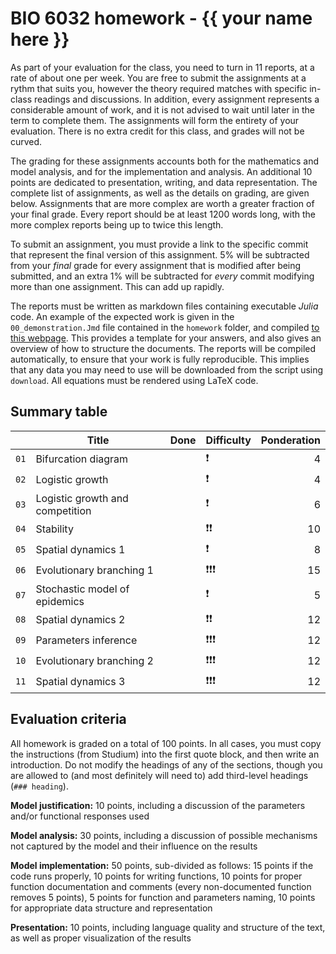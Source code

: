 # BIO 6032 homework - {{ your name here }}

<!-- Unless explicitly indicated, do not change anything in this file -->

As part of your evaluation for the class, you need to turn in 11 reports, at a
rate of about one per week. You are free to submit the assignments at a rythm
that suits you, however the theory required matches with specific in-class
readings and discussions. In addition, every assignment represents a
considerable amount of work, and it is not advised to wait until later in the
term to complete them. The assignments will form the entirety of your
evaluation. There is no extra credit for this class, and grades will not be
curved.

The grading for these assignments accounts both for the mathematics and model
analysis, and for the implementation and analysis. An additional 10 points are
dedicated to presentation, writing, and data representation. The complete list
of assignments, as well as the details on grading, are given below. Assignments
that are more complex are worth a greater fraction of your final grade. Every
report should be at least 1200 words long, with the more complex reports being
up to twice this length.

To submit an assignment, you must provide a link to the specific commit that
represent the final version of this assignment. 5% will be subtracted from your
*final* grade for every assignment that is modified after being submitted, and
an extra 1% will be subtracted for *every* commit modifying more than one
assignment. This can add up rapidly.

The reports must be written as markdown files containing executable *Julia*
code. An example of the expected work is given in the `00_demonstration.Jmd`
file contained in the `homework` folder, and compiled [to this webpage][demo].
This provides a template for your answers, and also gives an overview of how to
structure the documents. The reports will be compiled automatically, to ensure
that your work is fully reproducible. This implies that any data you may need to
use will be downloaded from the script using `download`. All equations must be
rendered using LaTeX code.

[demo]: ./homework/00_demonstration/

## Summary table

<!-- Copy this symbol ✔️ in the Done column when the homework is finished -->

|      | Title                           | Done | Difficulty | Ponderation |
|:----:| ------------------------------- | ---- | ---------- | -----------:|
| `01` | Bifurcation diagram             |      | ❗         |           4 |
| `02` | Logistic growth                 |      | ❗         |           4 |
| `03` | Logistic growth and competition |      | ❗         |           6 |
| `04` | Stability                       |      | ❗❗       |          10 |
| `05` | Spatial dynamics 1              |      | ❗         |           8 |
| `06` | Evolutionary branching 1        |      | ❗❗❗     |          15 |
| `07` | Stochastic model of epidemics   |      | ❗         |           5 |
| `08` | Spatial dynamics 2              |      | ❗❗       |          12 |
| `09` | Parameters inference            |      | ❗❗❗     |          12 |
| `10` | Evolutionary branching 2        |      | ❗❗❗     |          12 |
| `11` | Spatial dynamics 3              |      | ❗❗❗     |          12 |

## Evaluation criteria

All homework is graded on a total of 100 points. In all cases, you must copy the
instructions (from Studium) into the first quote block, and then write an
introduction. Do not modify the headings of any of the sections, though you are
allowed to (and most definitely will need to) add third-level headings (`###
heading`).

**Model justification:** 10 points, including a discussion of the parameters and/or functional responses used

**Model analysis:** 30 points, including a discussion of possible mechanisms not captured by the model and their influence on the results

**Model implementation:** 50 points, sub-divided as follows: 15 points if the code runs properly, 10 points for writing functions, 10 points for proper function documentation and comments (every non-documented function removes 5 points), 5 points for function and parameters naming, 10 points for appropriate data structure and representation

**Presentation:** 10 points, including language quality and structure of the text, as well as proper visualization of the results
